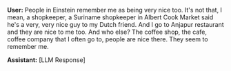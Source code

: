 **User:**
People in Einstein remember me as being very nice too. It's not that, I mean, a shopkeeper, a Suriname shopkeeper in Albert Cook Market said he's a very, very nice guy to my Dutch friend. And I go to Anjapur restaurant and they are nice to me too. And who else? The coffee shop, the cafe, coffee company that I often go to, people are nice there. They seem to remember me.

**Assistant:**
[LLM Response]

